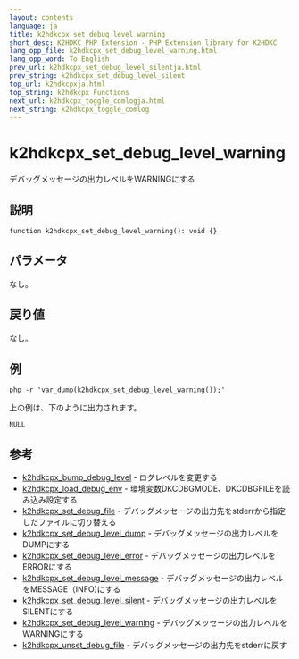 ```yaml
---
layout: contents
language: ja
title: k2hdkcpx_set_debug_level_warning
short_desc: K2HDKC PHP Extension - PHP Extension library for K2HDKC
lang_opp_file: k2hdkcpx_set_debug_level_warning.html
lang_opp_word: To English
prev_url: k2hdkcpx_set_debug_level_silentja.html
prev_string: k2hdkcpx_set_debug_level_silent
top_url: k2hdkcpxja.html
top_string: k2hdkcpx Functions
next_url: k2hdkcpx_toggle_comlogja.html
next_string: k2hdkcpx_toggle_comlog
---
```


# k2hdkcpx_set_debug_level_warning
デバッグメッセージの出力レベルをWARNINGにする

## 説明

```
function k2hdkcpx_set_debug_level_warning(): void {}
```

## パラメータ
なし。

## 戻り値
なし。

## 例

```
php -r 'var_dump(k2hdkcpx_set_debug_level_warning());'
```

上の例は、下のように出力されます。

```
NULL
```


## 参考
- [k2hdkcpx_bump_debug_level](k2hdkcpx_bump_debug_levelja.html) - ログレベルを変更する
- [k2hdkcpx_load_debug_env](k2hdkcpx_load_debug_envja.html) - 環境変数DKCDBGMODE、DKCDBGFILEを読み込み設定する
- [k2hdkcpx_set_debug_file](k2hdkcpx_set_debug_fileja.html) - デバッグメッセージの出力先をstderrから指定したファイルに切り替える
- [k2hdkcpx_set_debug_level_dump](k2hdkcpx_set_debug_level_dumpja.html) - デバッグメッセージの出力レベルをDUMPにする
- [k2hdkcpx_set_debug_level_error](k2hdkcpx_set_debug_level_errorja.html) - デバッグメッセージの出力レベルをERRORにする
- [k2hdkcpx_set_debug_level_message](k2hdkcpx_set_debug_level_messageja.html) - デバッグメッセージの出力レベルをMESSAGE（INFO)にする
- [k2hdkcpx_set_debug_level_silent](k2hdkcpx_set_debug_level_silentja.html) - デバッグメッセージの出力レベルをSILENTにする
- [k2hdkcpx_set_debug_level_warning](k2hdkcpx_set_debug_level_warningja.html) - デバッグメッセージの出力レベルをWARNINGにする
- [k2hdkcpx_unset_debug_file](k2hdkcpx_unset_debug_fileja.html) - デバッグメッセージの出力先をstderrに戻す
